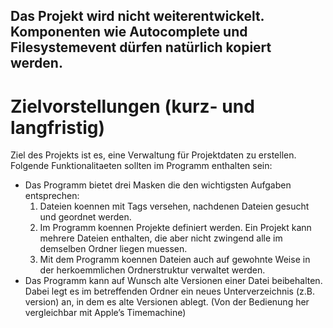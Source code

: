 ## Das Projekt wird nicht weiterentwickelt. Komponenten wie Autocomplete und Filesystemevent dürfen natürlich kopiert werden. ##

# Zielvorstellungen (kurz- und langfristig) #
Ziel des Projekts ist es, eine Verwaltung für Projektdaten zu erstellen.
Folgende Funktionalitaeten sollten im Programm enthalten sein:

  * Das Programm bietet drei Masken die den wichtigsten Aufgaben entsprechen:
    1. Dateien koennen mit Tags versehen, nachdenen Dateien gesucht und geordnet werden.
    1. Im Programm koennen Projekte definiert werden. Ein Projekt kann mehrere Dateien enthalten, die aber nicht zwingend alle im demselben Ordner liegen muessen.
    1. Mit dem Programm koennen Dateien auch auf gewohnte Weise in der herkoemmlichen Ordnerstruktur verwaltet werden.
  * Das Programm kann auf Wunsch alte Versionen einer Datei beibehalten. Dabei legt es im betreffenden Ordner ein neues Unterverzeichnis (z.B. version) an, in dem es alte Versionen ablegt. (Von der Bedienung her vergleichbar mit Apple’s Timemachine)